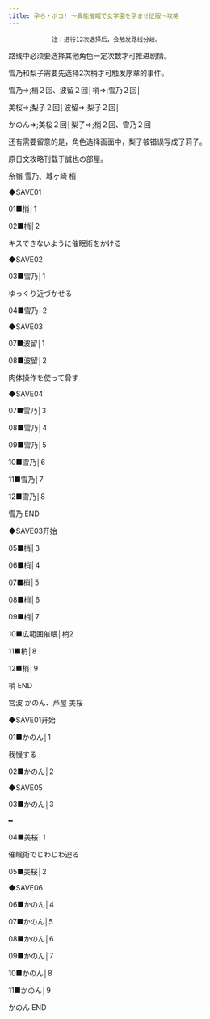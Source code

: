 ```yaml
---
title: 孕ら・ポコ! ～異能催眠で女学園を孕ませ征服～攻略
---
```


                注：进行12次选择后，会触发路线分歧。

路线中必须要选择其他角色一定次数才可推进剧情。

雪乃和梨子需要先选择2次梢才可触发序章的事件。



雪乃⇒;梢２回、波留２回│梢⇒;雪乃２回│

美桜⇒;梨子２回│波留⇒;梨子２回│

かのん⇒;美桜２回│梨子⇒;梢２回、雪乃２回



还有需要留意的是，角色选择画面中，梨子被错误写成了莉子。

原日文攻略刊载于誠也の部屋。



糸嶺 雪乃、城ヶ崎 梢



◆SAVE01

01■梢│1

02■梢│2

キスできないように催眠術をかける

◆SAVE02

03■雪乃│1

ゆっくり近づかせる

04■雪乃│2

◆SAVE03

07■波留│1

08■波留│2

肉体操作を使って脅す

◆SAVE04

07■雪乃│3

08■雪乃│4

09■雪乃│5

10■雪乃│6

11■雪乃│7

12■雪乃│8



雪乃 END



◆SAVE03开始

05■梢│3

06■梢│4

07■梢│5

08■梢│6

09■梢│7

10■広範囲催眠│梢2

11■梢│8

12■梢│9



梢 END



宮波 かのん、芦屋 美桜



◆SAVE01开始

01■かのん│1

我慢する

02■かのん│2

◆SAVE05

03■かのん│3

━

04■美桜│1

催眠術でじわじわ迫る

05■美桜│2

◆SAVE06

06■かのん│4

07■かのん│5

08■かのん│6

09■かのん│7

10■かのん│8

11■かのん│9



かのん END


              
